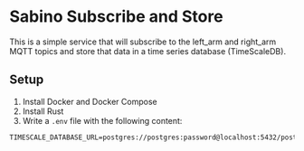 # Sabino Subscribe and Store

This is a simple service that will subscribe to the left_arm and right_arm MQTT topics and store that data in a time series database (TimeScaleDB).

## Setup

1. Install Docker and Docker Compose
2. Install Rust
3. Write a `.env` file with the following content:

```
TIMESCALE_DATABASE_URL=postgres://postgres:password@localhost:5432/postgres
```